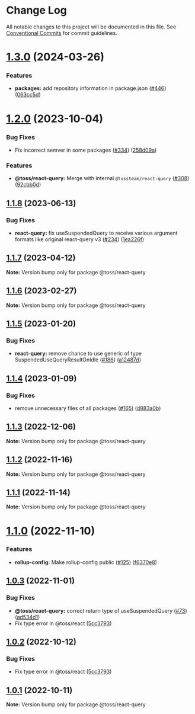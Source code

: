 # Change Log

All notable changes to this project will be documented in this file.
See [Conventional Commits](https://conventionalcommits.org) for commit guidelines.

# [1.3.0](https://github.com/toss/slash/compare/@toss/react-query@1.2.1...@toss/react-query@1.3.0) (2024-03-26)


### Features

* **packages:** add repository information in package.json ([#446](https://github.com/toss/slash/issues/446)) ([063cc5d](https://github.com/toss/slash/commit/063cc5d4699b1ba0dc20db3d2bb7dc673947500b))





# [1.2.0](https://github.com/toss/slash/compare/@toss/react-query@1.1.8...@toss/react-query@1.2.0) (2023-10-04)

### Bug Fixes

* Fix incorrect semver in some packages ([#334](https://github.com/toss/slash/issues/334)) ([258d09a](https://github.com/toss/slash/commit/258d09a02a0075a3004762f969b4c13a5d06eecd))

### Features

* **@toss/react-query:** Merge with internal `@tossteam/react-query` ([#308](https://github.com/toss/slash/issues/308)) ([92cbb0d](https://github.com/toss/slash/commit/92cbb0d7bd27811735d0c1eb386df0d65b0960d8))

## [1.1.8](https://github.com/toss/slash/compare/@toss/react-query@1.1.7...@toss/react-query@1.1.8) (2023-06-13)

### Bug Fixes

* **react-query:** fix useSuspendedQuery to receive various argument formats like original react-query v3 ([#234](https://github.com/toss/slash/issues/234)) ([1ea226f](https://github.com/toss/slash/commit/1ea226ff8154daa2f25e06cf59396ce85a0e3ed0))

## [1.1.7](https://github.com/toss/slash/compare/@toss/react-query@1.1.6...@toss/react-query@1.1.7) (2023-04-12)

**Note:** Version bump only for package @toss/react-query

## [1.1.6](https://github.com/toss/slash/compare/@toss/react-query@1.1.5...@toss/react-query@1.1.6) (2023-02-27)

**Note:** Version bump only for package @toss/react-query

## [1.1.5](https://github.com/toss/slash/compare/@toss/react-query@1.1.4...@toss/react-query@1.1.5) (2023-01-20)

### Bug Fixes

* **react-query:** remove chance to use generic of type SuspendedUseQueryResultOnIdle ([#186](https://github.com/toss/slash/issues/186)) ([a12487d](https://github.com/toss/slash/commit/a12487d80fe5161b52b1793669f7a300d81ff281))

## [1.1.4](https://github.com/toss/slash/compare/@toss/react-query@1.1.3...@toss/react-query@1.1.4) (2023-01-09)

### Bug Fixes

* remove unnecessary files of all packages ([#165](https://github.com/toss/slash/issues/165)) ([d883a0b](https://github.com/toss/slash/commit/d883a0b2aebdbc2ca39c67902cec754c63921dfe))

## [1.1.3](https://github.com/toss/slash/compare/@toss/react-query@1.1.2...@toss/react-query@1.1.3) (2022-12-06)

**Note:** Version bump only for package @toss/react-query

## [1.1.2](https://github.com/toss/slash/compare/@toss/react-query@1.1.1...@toss/react-query@1.1.2) (2022-11-16)

**Note:** Version bump only for package @toss/react-query

## [1.1.1](https://github.com/toss/slash/compare/@toss/react-query@1.1.0...@toss/react-query@1.1.1) (2022-11-14)

**Note:** Version bump only for package @toss/react-query

# [1.1.0](https://github.com/toss/slash/compare/@toss/react-query@1.0.3...@toss/react-query@1.1.0) (2022-11-10)

### Features

* **rollup-config:** Make rollup-config public ([#125](https://github.com/toss/slash/issues/125)) ([f6370e8](https://github.com/toss/slash/commit/f6370e8c4b0fa926e923b518c26b7071ee0e53da))

## [1.0.3](https://github.com/toss/slash/compare/@toss/react-query@1.0.1...@toss/react-query@1.0.3) (2022-11-01)

### Bug Fixes

* **@toss/react-query:** correct return type of useSuspendedQuery ([#73](https://github.com/toss/slash/issues/73)) ([ad534d1](https://github.com/toss/slash/commit/ad534d1714d48757686120580d504021c7afb457))
* Fix type error in @toss/react ([5cc3793](https://github.com/toss/slash/commit/5cc37936e8739204f32f9f50ee61570b758343f8))

## [1.0.2](https://github.com/toss/slash/compare/@toss/react-query@1.0.1...@toss/react-query@1.0.2) (2022-10-12)

### Bug Fixes

* Fix type error in @toss/react ([5cc3793](https://github.com/toss/slash/commit/5cc37936e8739204f32f9f50ee61570b758343f8))

## [1.0.1](https://github.com/toss/slash/compare/@toss/react-query@1.0.0...@toss/react-query@1.0.1) (2022-10-11)

**Note:** Version bump only for package @toss/react-query
